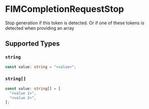 # FIMCompletionRequestStop

Stop generation if this token is detected. Or if one of these tokens is detected when providing an array


## Supported Types

### `string`

```typescript
const value: string = "<value>";
```

### `string[]`

```typescript
const value: string[] = [
  "<value 1>",
  "<value 2>",
];
```

